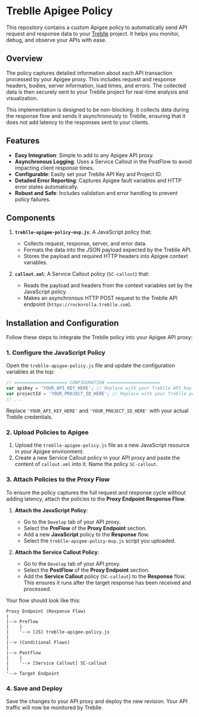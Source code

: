 # Treblle Apigee Policy

This repository contains a custom Apigee policy to automatically send API request and response data to your [Treblle](https://treblle.com/) project. It helps you monitor, debug, and observe your APIs with ease.

## Overview

The policy captures detailed information about each API transaction processed by your Apigee proxy. This includes request and response headers, bodies, server information, load times, and errors. The collected data is then securely sent to your Treblle project for real-time analysis and visualization.

This implementation is designed to be non-blocking. It collects data during the response flow and sends it asynchronously to Treblle, ensuring that it does not add latency to the responses sent to your clients.

## Features

- **Easy Integration**: Simple to add to any Apigee API proxy.
- **Asynchronous Logging**: Uses a Service Callout in the PostFlow to avoid impacting client response times.
- **Configurable**: Easily set your Treblle API Key and Project ID.
- **Detailed Error Reporting**: Captures Apigee fault variables and HTTP error states automatically.
- **Robust and Safe**: Includes validation and error handling to prevent policy failures.

## Components

1.  **`treblle-apigee-policy-mvp.js`**: A JavaScript policy that:
    - Collects request, response, server, and error data.
    - Formats the data into the JSON payload expected by the Treblle API.
    - Stores the payload and required HTTP headers into Apigee context variables.

2.  **`callout.xml`**: A Service Callout policy (`SC-callout`) that:
    - Reads the payload and headers from the context variables set by the JavaScript policy.
    - Makes an asynchronous HTTP POST request to the Treblle API endpoint (`https://rocknrolla.treblle.com`).

## Installation and Configuration

Follow these steps to integrate the Treblle policy into your Apigee API proxy:

### 1. Configure the JavaScript Policy

Open the `treblle-apigee-policy.js` file and update the configuration variables at the top:

```javascript
// ==================== CONFIGURATION ====================
var apiKey = 'YOUR_API_KEY_HERE'; // Replace with your Treblle API key
var projectId = 'YOUR_PROJECT_ID_HERE'; // Replace with your Treblle project ID
// ...
```

Replace `'YOUR_API_KEY_HERE'` and `'YOUR_PROJECT_ID_HERE'` with your actual Treblle credentials.

### 2. Upload Policies to Apigee

1.  Upload the `treblle-apigee-policy.js` file as a new JavaScript resource in your Apigee environment.
2.  Create a new Service Callout policy in your API proxy and paste the content of `callout.xml` into it. Name the policy `SC-callout`.

### 3. Attach Policies to the Proxy Flow

To ensure the policy captures the full request and response cycle without adding latency, attach the policies to the **Proxy Endpoint Response Flow**.

1.  **Attach the JavaScript Policy**:
    - Go to the `Develop` tab of your API proxy.
    - Select the **PreFlow** of the **Proxy Endpoint** section.
    - Add a new **JavaScript** policy to the **Response** flow.
    - Select the `treblle-apigee-policy-mvp.js` script you uploaded.

2.  **Attach the Service Callout Policy**:
    - Go to the `Develop` tab of your API proxy.
    - Select the **PostFlow** of the **Proxy Endpoint** section.
    - Add the **Service Callout** policy (`SC-callout`) to the **Response** flow. This ensures it runs after the target response has been received and processed.

Your flow should look like this:

```
Proxy Endpoint (Response Flow)
|
|--> Preflow
|    |
|    '--> [JS] treblle-apigee-policy.js
|
|--> (Conditional Flows)
|
|--> Postflow
|    |
|    '--> [Service Callout] SC-callout
|
'--> Target Endpoint
```

### 4. Save and Deploy

Save the changes to your API proxy and deploy the new revision. Your API traffic will now be monitored by Treblle.

